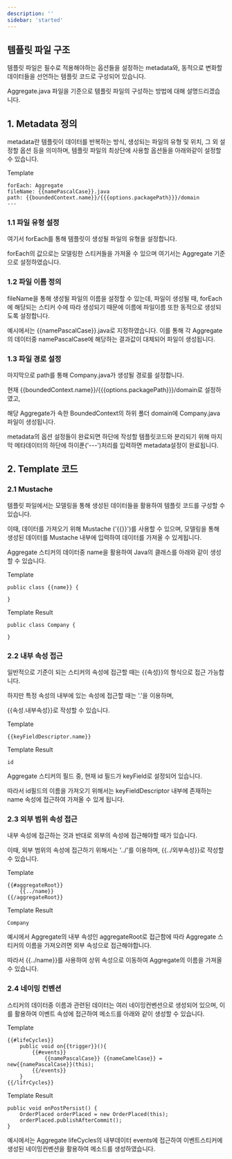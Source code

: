 ```yaml
---
description: ''
sidebar: 'started'
---
```

## 템플릿 파일 구조
템플릿 파일은 필수로 적용해야하는 옵션들을 설정하는 metadata와, 동적으로 변화할 데이터들을 선언하는 템플릿 코드로 구성되어 있습니다.

Aggregate.java 파일을 기준으로 템플릿 파일의 구성하는 방법에 대해 설명드리겠습니다.

## 1. Metadata 정의

metadata란 템플릿이 데이터를 반복하는 방식, 생성되는 파일의 유형 및 위치, 그 외 설정할 옵션 등을 의미하며, 
템플릿 파일의 최상단에 사용할 옵션들을 아래와같이 설정할 수 있습니다.

Template
```
forEach: Aggregate
fileName: {{namePascalCase}}.java
path: {{boundedContext.name}}/{{{options.packagePath}}}/domain
---
```

### 1.1 파일 유형 설정

여기서 forEach를 통해 템플릿이 생성될 파일의 유형을 설정합니다.

forEach의 값으로는 모델링한 스티커들을 가져올 수 있으며 여기서는 Aggregate 기준으로 설정하였습니다.

### 1.2 파일 이름 정의 

fileName을 통해 생성될 파일의 이름을 설정할 수 있는데, 파일이 생성될 때, forEach에 해당되는 스티커 수에 따라 생성되기 때문에 이름에 파일이름 또한 동적으로 생성되도록 설정합니다.

예시에서는 {{namePascalCase}}.java로 지정하였습니다. 이를 통해 각 Aggregate의 데이터중 namePascalCase에 해당하는 결과값이 대체되어 파일이 생성됩니다. 

### 1.3 파일 경로 설정

마지막으로 path를 통해 Company.java가 생성될 경로를 설정합니다.

현재 {{boundedContext.name}}/{{{options.packagePath}}}/domain로 설정하였고,

해당 Aggregate가 속한 BoundedContext의 하위 폴더 domain에 Company.java 파일이 생성됩니다.

metadata의 옵션 설정들이 완료되면 하단에 작성할 템플릿코드와 분리되기 위해 마지막 메타데이터의 하단에 하이푼('---')처리를 입력하면 metadata설정이 완료됩니다.


## 2. Template 코드

### 2.1 Mustache

템플릿 파일에서는 모델링을 통해 생성된 데이터들을 활용하여 템플릿 코드를 구성할 수 있습니다.

이때, 데이터를 가져오기 위해 Mustache ('{{}}')를 사용할 수 있으며, 모델링을 통해 생성된 데이터를 Mustache 내부에 입력하여 데이터를 가져올 수 있게됩니다.

Aggregate 스티커의 데이터중 name을 활용하여 Java의 클래스를 아래와 같이 생성할 수 있습니다.

Template
```
public class {{name}} {

}
```
Template Result
```
public class Company {

}
```

### 2.2 내부 속성 접근

일반적으로 기준이 되는 스티커의 속성에 접근할 때는 {{속성}}의 형식으로 접근 가능합니다.

하지만 특정 속성의 내부에 있는 속성에 접근할 때는 '.'을 이용하며, 

{{속성.내부속성}}로 작성할 수 있습니다.

Template
```
{{keyFieldDescriptor.name}}
```
Template Result
```
id
```
Aggregate 스티커의 필드 중, 현재 id 필드가 keyField로 설정되어 있습니다. 

따라서 id필드의 이름을 가져오기 위해서는 keyFieldDescriptor 내부에 존재하는 name 속성에 접근하여 가져올 수 있게 됩니다.

### 2.3 외부 범위 속성 접근

내부 속성에 접근하는 것과 반대로 외부의 속성에 접근해야할 때가 있습니다.

이때, 외부 범위의 속성에 접근하기 위해서는 '../'를 이용하며, {{../외부속성}}로 작성할 수 있습니다.

Template
```
{{#aggregateRoot}}
    {{../name}}
{{/aggregateRoot}}
```
Template Result
```
Company
```
예시에서 Aggregate의 내부 속성인 aggregateRoot로 접근함에 따라 Aggregate 스티커의 이름을 가져오려면 외부 속성으로 접근해야합니다.

따라서 {{../name}}를 사용하여 상위 속성으로 이동하여 Aggregate의 이름을 가져올 수 있습니다.

### 2.4 네이밍 컨벤션

스티커의 데이터중 이름과 관련된 데이터는 여러 네이밍컨벤션으로 생성되어 있으며, 이를 활용하여 이벤트 속성에 접근하여 메소드를 아래와 같이 생성할 수 있습니다.

Template
```
{{#lifeCycles}}
    public void on{{trigger}}(){
        {{#events}}
            {{namePascalCase}} {{nameCamelCase}} = new{{namePascalCase}}(this);
        {{/events}}
    }
{{/lifrCycles}}
```
Template Result
```
public void onPostPersist() {
    OrderPlaced orderPlaced = new OrderPlaced(this);
    orderPlaced.publishAfterCommit();
}
```

예시에서는 Aggregate lifeCycles의 내부데이터 events에 접근하여 이벤트스티커에 생성된 네이밍컨벤션을 활용하여 메소드를 생성하였습니다.